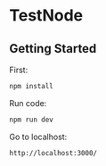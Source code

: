 # TestNode
## Getting Started

First:
```bash
npm install 
```
Run code:
```bash
npm run dev
```

Go to localhost:
```bash
http://localhost:3000/
```
